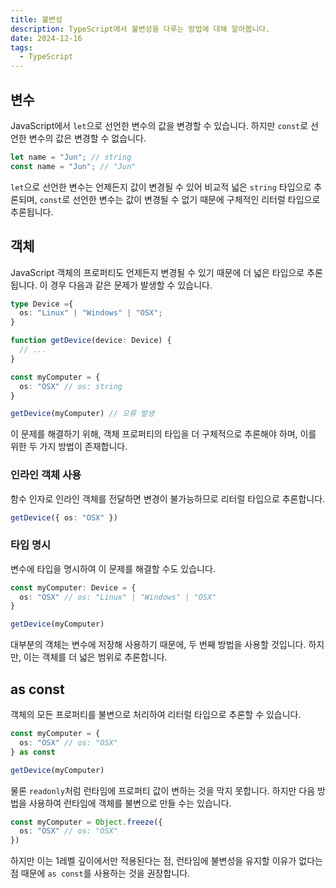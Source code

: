 ```yaml
---
title: 불변성
description: TypeScript에서 불변성을 다루는 방법에 대해 알아봅니다.
date: 2024-12-16
tags:
  - TypeScript
---
```


## 변수

JavaScript에서 `let`으로 선언한 변수의 값을 변경할 수 있습니다. 하지만 `const`로 선언한 변수의 값은 변경할 수 없습니다.

```ts
let name = "Jun"; // string
const name = "Jun"; // "Jun"
```

`let`으로 선언한 변수는 언제든지 값이 변경될 수 있어 비교적 넓은 `string` 타입으로 추론되며, `const`로 선언한 변수는 값이 변경될 수 없기 때문에 구체적인 리터럴 타입으로 추론됩니다.

## 객체

JavaScript 객체의 프로퍼티도 언제든지 변경될 수 있기 때문에 더 넓은 타입으로 추론됩니다. 이 경우 다음과 같은 문제가 발생할 수 있습니다.

```ts
type Device ={
  os: "Linux" | "Windows" | "OSX";
}

function getDevice(device: Device) {
  // ...
}

const myComputer = {
  os: "OSX" // os: string
}

getDevice(myComputer) // 오류 발생
```

이 문제를 해결하기 위해, 객체 프로퍼티의 타입을 더 구체적으로 추론해야 하며, 이를 위한 두 가지 방법이 존재합니다.

### 인라인 객체 사용

함수 인자로 인라인 객체를 전달하면 변경이 불가능하므로 리터럴 타입으로 추론합니다.

```ts
getDevice({ os: "OSX" })
```

### 타입 명시

변수에 타입을 명시하여 이 문제를 해결할 수도 있습니다.

```ts
const myComputer: Device = {
  os: "OSX" // os: "Linux" | "Windows" | "OSX"
}

getDevice(myComputer)
```

대부분의 객체는 변수에 저장해 사용하기 때문에, 두 번째 방법을 사용할 것입니다. 하지만, 이는 객체를 더 넓은 범위로 추론합니다.

## as const

객체의 모든 프로퍼티를 불변으로 처리하여 리터럴 타입으로 추론할 수 있습니다.

```ts
const myComputer = {
  os: "OSX" // os: "OSX"
} as const

getDevice(myComputer)
```

물론 `readonly`처럼 런타임에 프로퍼티 값이 변하는 것을 막지 못합니다. 하지만 다음 방법을 사용하여 런타임에 객체를 불변으로 만들 수는 있습니다.

```ts
const myComputer = Object.freeze({
  os: "OSX" // os: "OSX"
})
```

하지만 이는 1레벨 깊이에서만 적용된다는 점, 런타임에 불변성을 유지할 이유가 없다는 점 때문에 `as const`를 사용하는 것을 권장합니다.
